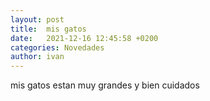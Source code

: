 ```yaml
---
layout: post
title:  mis gatos
date:   2021-12-16 12:45:58 +0200
categories: Novedades
author: ivan
---
```


mis gatos estan muy grandes y bien cuidados

